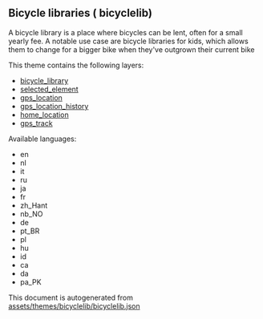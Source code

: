 

 Bicycle libraries ( bicyclelib) 
---------------------------------



A bicycle library is a place where bicycles can be lent, often for a small yearly fee. A notable use case are bicycle libraries for kids, which allows them to change for a bigger bike when they've outgrown their current bike

This theme contains the following layers:



  - [bicycle_library](../Layers/bicycle_library.md)
  - [selected_element](../Layers/selected_element.md)
  - [gps_location](../Layers/gps_location.md)
  - [gps_location_history](../Layers/gps_location_history.md)
  - [home_location](../Layers/home_location.md)
  - [gps_track](../Layers/gps_track.md)


Available languages:



  - en
  - nl
  - it
  - ru
  - ja
  - fr
  - zh_Hant
  - nb_NO
  - de
  - pt_BR
  - pl
  - hu
  - id
  - ca
  - da
  - pa_PK
 

This document is autogenerated from [assets/themes/bicyclelib/bicyclelib.json](https://github.com/pietervdvn/MapComplete/blob/develop/assets/themes/bicyclelib/bicyclelib.json)